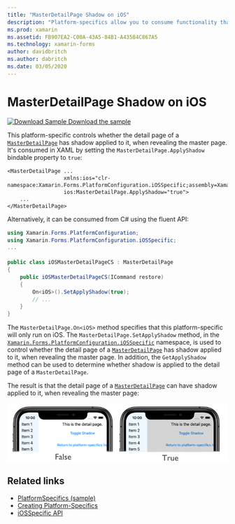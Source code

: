 ```yaml
---
title: "MasterDetailPage Shadow on iOS"
description: "Platform-specifics allow you to consume functionality that's only available on a specific platform, without implementing custom renderers or effects. This article explains how to consume the iOS platform-specific that controls whether the detail page of a MasterDetailPage has shadow applied to it, when revealing the master page."
ms.prod: xamarin
ms.assetid: FB907EA2-C00A-43A5-84B1-A43584C867A5
ms.technology: xamarin-forms
author: davidbritch
ms.author: dabritch
ms.date: 03/05/2020
---
```


# MasterDetailPage Shadow on iOS

[![Download Sample](~/media/shared/download.png) Download the sample](https://docs.microsoft.com/samples/xamarin/xamarin-forms-samples/userinterface-platformspecifics)

This platform-specific controls whether the detail page of a [`MasterDetailPage`](xref:Xamarin.Forms.MasterDetailPage) has shadow applied to it, when revealing the master page. It's consumed in XAML by setting the `MasterDetailPage.ApplyShadow` bindable property to `true`:

```xaml
<MasterDetailPage ...
                  xmlns:ios="clr-namespace:Xamarin.Forms.PlatformConfiguration.iOSSpecific;assembly=Xamarin.Forms.Core"
                  ios:MasterDetailPage.ApplyShadow="true">
    ...
</MasterDetailPage>
```

Alternatively, it can be consumed from C# using the fluent API:

```csharp
using Xamarin.Forms.PlatformConfiguration;
using Xamarin.Forms.PlatformConfiguration.iOSSpecific;
...

public class iOSMasterDetailPageCS : MasterDetailPage
{
    public iOSMasterDetailPageCS(ICommand restore)
    {
        On<iOS>().SetApplyShadow(true);
        // ...
    }
}
```

The `MasterDetailPage.On<iOS>` method specifies that this platform-specific will only run on iOS. The `MasterDetailPage.SetApplyShadow` method, in the [`Xamarin.Forms.PlatformConfiguration.iOSSpecific`](xref:Xamarin.Forms.PlatformConfiguration.iOSSpecific) namespace, is used to control whether the detail page of a [`MasterDetailPage`](xref:Xamarin.Forms.MasterDetailPage) has shadow applied to it, when revealing the master page. In addition, the `GetApplyShadow` method can be used to determine whether shadow is applied to the detail page of a `MasterDetailPage`.

The result is that the detail page of a [`MasterDetailPage`](xref:Xamarin.Forms.MasterDetailPage) can have shadow applied to it, when revealing the master page:

[![Screenshot of a MasterDetailPage with and without shadow](masterdetailpage-shadow-images/shadow.png "MasterDetailPage with and without shadow")](masterdetailpage-shadow-images/shadow-large.png#lightbox "MasterDetailPage with and without shadow")

## Related links

- [PlatformSpecifics (sample)](https://docs.microsoft.com/samples/xamarin/xamarin-forms-samples/userinterface-platformspecifics)
- [Creating Platform-Specifics](~/xamarin-forms/platform/platform-specifics/index.md#creating-platform-specifics)
- [iOSSpecific API](xref:Xamarin.Forms.PlatformConfiguration.iOSSpecific)
